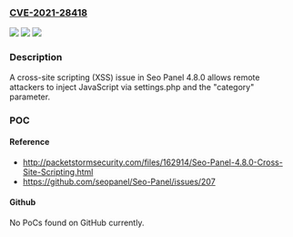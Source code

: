 ### [CVE-2021-28418](https://cve.mitre.org/cgi-bin/cvename.cgi?name=CVE-2021-28418)
![](https://img.shields.io/static/v1?label=Product&message=n%2Fa&color=blue)
![](https://img.shields.io/static/v1?label=Version&message=n%2Fa&color=blue)
![](https://img.shields.io/static/v1?label=Vulnerability&message=n%2Fa&color=brighgreen)

### Description

A cross-site scripting (XSS) issue in Seo Panel 4.8.0 allows remote attackers to inject JavaScript via settings.php and the "category" parameter.

### POC

#### Reference
- http://packetstormsecurity.com/files/162914/Seo-Panel-4.8.0-Cross-Site-Scripting.html
- https://github.com/seopanel/Seo-Panel/issues/207

#### Github
No PoCs found on GitHub currently.

